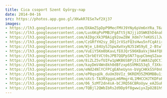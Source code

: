 ```yaml
---
title: Cica csoport Szent György-nap
date: 2014-04-16
src: https://photos.app.goo.gl/XKwkR7ESe7wf2Xj37
images:
- https://lh3.googleusercontent.com/DXAmZSpDpP9MecFMVJ9YNy6pVm6nYRa_T6a9I2FCUa5F3--hPAgqmj2XGP-FCQ32r6a6MNA1xnhszHx5mWZcEsR4OS23YckhX4hfPWRqVimtuHV83HkKKl8T9p1IDF0ykd1BvTpSZA
- https://lh3.googleusercontent.com/Lus6KqPoPMBJFgATt5jNJjjiOSWKEhD4nakQFWxUOdOCtQgQNa9WwCoft8wbCDov-tvWwRd8Q6_mvaGGF3v3oU1iBD3_QWOG_noLLF8MRNqovgfeO3Zik9u51IyMTiSpJUdCRwLa-A
- https://lh3.googleusercontent.com/AIDgcXk3PBAig92owZ8W_Xdm7r7eKUSilJwBq9xYy5xKagNHugjBc0KtscfQY8AVYMcnztAtqt_dldwAKIQvpdkqwFnX96dA5StvLBXjK_p20w_Y0ofZjd96jp4rTvwjUfMC_4HyBg
- https://lh3.googleusercontent.com/CzGRfYH2sy_DOjJrXSzFQ3sHwu5nfCqAtirkySKsWEx_d_8wkosyADG2IKPWAtiGrP05IrZBGUvp10Z0h2rTHPEpMxbHy_l7r9ZhqRTZReGjsBpFD3PLsPsZzZmsTOHBT3aBWUOrIQ
- https://lh3.googleusercontent.com/Wje_L84UySJSpwXwVxyNJ51WS9yE_2-BtwlNEU5R_k2cPrrccGPoWuoIZ30TQ5p0oa7-t-WYneu6ycHkGCxL_s7NYL8YlQwjRb3XwwY-la2Yekaqq6Rur29T4glv2xinu_-7kSQ2Gg
- https://lh3.googleusercontent.com/VuEiY5Km0bKavLfEOJQrS96KBaVxj9A4fQFzmsx1SuLYWKktzvDsGqu6jcgH2zuzKl2qaycOfpQNsnLH0pl7UDQX1ERsipMkBgTko7yFyS9TYRLJrDdWtGF3rgImnVGQ2lQKO1DufQ
- https://lh3.googleusercontent.com/CbrbEtVCt0sJPB7QQPpSN77qupCbmqSZaaqzz5YSuW4ebn3St2f9OVwTYWwGkMUpiEAaJZrBOLV5J2lT0oWEnHUYN9M-HH4_RFd6IaTgB7FuocsE64iOC41_jqe4KysWE8SGhUkKyQ
- https://lh3.googleusercontent.com/8iZLZ5vfUIFw1pWKB6SBPj51faWASZqOCtIbGmdvbcxLB90a-O1qt7QFrCwWJ9QKSfz1fRTi8CgTy6MKS_b3tNGTxRU9k_9zasY5QyHz-0ipTeuIp0SfVgd6z71WsCx6TjrnV-5hDg
- https://lh3.googleusercontent.com/kayDmV4Wn8kh0dBfzxp6SVMKG53q5_f3XkrBkmZBb2_O3LS508I7zH3uNVsDpP9XgzgpXscZ2jxzsoh4IfYxgoRiTtr2-OPYIxxzgZdsZpQv8guBWCi3J2Mez2AxU9tbuQep86BLAg
- https://lh3.googleusercontent.com/eNd24NlYCFPCgEAheUynn-bVgCHKkS5F0nUbiYbuQaabIElXDWi88AQ_KkmHYH_xz7yFl-ruXdvKMdREulFgA_Jx76YYMVb9Pyfux5TVLgGQyYIvPNhz3exSD28UKwySnqlG-5Ermg
- https://lh3.googleusercontent.com/eP0qsqUk_duUm3bVIz_9KREM35ZMOMBBu1iOSnYmRRtOSCtmH6btvrLCDCRyu2nbfw4HMI6KKce9C2-1z3lpeeTAL9GS3XtSBxRoxUfPGMf7C7mxEae3bHbwHrP5vNfo_rZiPW7fnA
- https://lh3.googleusercontent.com/oXcS-TA3RXggoLm6Mmgr4L1MHCCHJTKDFoP1PM-z-5QF9knQhfpkSePjVYl1_oKkE7cTnY2mc2rJnAkMs8i1MWGwgNERKzzFIL2aDYsvMyDDmZSCDHr2x1oeOvi0k4kBPpyPVFrHKQ
- https://lh3.googleusercontent.com/06_5zMT2dn4sA-bCJRQ56CBRoUyw_eAZGuRsSign4NNeIsu7zxmdabM052-_N9ACv7f3-vR251jwIawhqFRmOSGW-jviSb903h5dRL_Y7xbfMS_C5dhcpjum_YHK96q5L7kGvyIumA
- https://lh3.googleusercontent.com/TQBjl2QWbIbRs2d9Dp9f8gwwiyxZpO2B1h9aoiV16RtCrWQ6eZmUZsNRbt5IkeOoRSfvyqmrCv2V68uKf_CXb8s_rtYguihdoe73AR1LkhAxRK8xRUoS-0ApHV67q8k0DYt0se3Fsg
---
```

